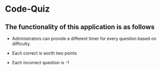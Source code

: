 # Code-Quiz
## The functionality of this application is as follows


* Administrators can provide a different timer for every question based on difficulty.
* Each correct is worth two points 

* Each incorrect question is -1 
